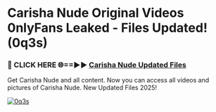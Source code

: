 # Carisha Nude Original Videos 0nlyFans Leaked - Files Updated! (0q3s)

<h3>🔴 CLICK HERE 🌐==►► <a href="https://tinyurl.com/52m3yx9h" rel="nofollow">Carisha Nude Updated Files</a></h3>

Get Carisha Nude and all content. Now you can access all videos and pictures of Carisha Nude. New Updated Files 2025!

[![0q3s](https://i.imgur.com/TnHtlc8.gif)](https://tinyurl.com/52m3yx9h)
